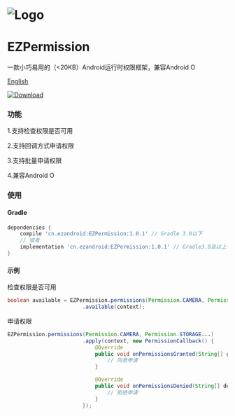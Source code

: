 # ![Logo](https://raw.githubusercontent.com/uestccokey/EZPermission/master/logo.png)
# EZPermission

一款小巧易用的（<20KB）Android运行时权限框架，兼容Android O

[English](README.md)

[ ![Download](https://api.bintray.com/packages/uestccokey/maven/EZPermission/images/download.svg) ](https://bintray.com/uestccokey/maven/EZPermission/_latestVersion)

### 功能

1.支持检查权限是否可用

2.支持回调方式申请权限

3.支持批量申请权限

4.兼容Android O

### 使用

#### Gradle

``` gradle
dependencies {
    compile 'cn.ezandroid:EZPermission:1.0.1' // Gradle 3.0以下
    // 或者
    implementation 'cn.ezandroid:EZPermission:1.0.1' // Gradle3.0及以上
}
```

#### 示例

检查权限是否可用

``` java
boolean available = EZPermission.permissions(Permission.CAMERA, Permission.STORAGE...)
                        .available(context);
```

申请权限

``` java
EZPermission.permissions(Permission.CAMERA, Permission.STORAGE...)
                        .apply(context, new PermissionCallback() {
                            @Override
                            public void onPermissionsGranted(String[] grantPermissions) {
                                // 同意申请
                            }

                            @Override
                            public void onPermissionsDenied(String[] deniedPermissions) {
                                // 拒绝申请
                            }
                        });
```


